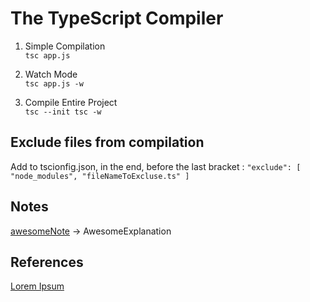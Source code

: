 # The TypeScript Compiler

1. Simple Compilation   
`
tsc app.js
`

2. Watch Mode    
`
tsc app.js -w
`

3. Compile Entire Project   
`
tsc --init
tsc -w
`
## Exclude files from compilation

Add to tscionfig.json, in the end, before the last bracket :
`
"exclude": [
    "node_modules",
    "fileNameToExcluse.ts"
]
`

## Notes

[awesomeNote](awesomeLink) -> AwesomeExplanation

## References

[Lorem Ipsum](https://fr.lipsum.com/)